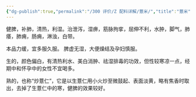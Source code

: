 ```yaml
---
{"dg-publish":true,"permalink":"/300 评价/Z 配料详解/薏米/","title":"薏米","created":"2024-01-25T18:45:04.000+08:00","updated":"2024-01-25T18:45:04.000+08:00"}
---
```



健脾，补肺，清热，利湿。治泄泻，湿痹，筋脉拘挛，屈伸不利，水肿，脚气，肺痿，肺痈，肠痈，淋浊，白带。

本品力缓，宜多服久服。
脾虚无湿，大便燥结及孕妇慎服。

生的，颜色偏白，有清热利水、美白消肿、祛湿排毒的功效，但性较寒凉一点，经期中和怀孕中的女性不宜喝多。

熟的，也称“炒薏仁”，它是以生薏仁用小火炒至微鼓起、表面淡黄，略有焦香时取出，去掉了生薏仁中的寒，健脾的效果较好。